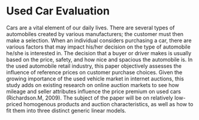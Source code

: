 # Used Car Evaluation

Cars are a vital element of our daily lives. There are several types of automobiles created by various manufacturers; the customer must then make a selection. When an individual considers purchasing a car, there are various factors that may impact his/her decision on the type of automobile he/she is interested in. The decision that a buyer or driver makes is usually based on the price, safety, and how nice and spacious the automobile is. In the used automobile retail industry, this paper objectively assesses the influence of reference prices on customer purchase choices. Given the growing importance of the used vehicle market in internet auctions, this study adds on existing research on online auction markets to see how mileage and seller attributes influence the price premium on used cars (Richardson.M, 2009). The subject of the paper will be on relatively low-priced homogenous products and auction characteristics, as well as how to fit them into three distinct generic linear models.
